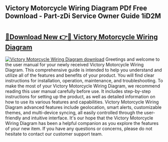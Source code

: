 ## Victory Motorcycle Wiring Diagram PDf Free Download - Part-zDi Service Owner Guide 1iD2M

# <h2><a href="http://dfkydqh.blite.top/?on=Victory+Motorcycle+Wiring+Diagram">🔗Download New 👉🔴 Victory Motorcycle Wiring Diagram</a></h2>

[![Victory Motorcycle Wiring Diagram download](https://i.imgur.com/lujVjoI.png)](http://dfkydqh.blite.top/?on=Victory+Motorcycle+Wiring+Diagram)
Greetings and welcome to the user manual for your newly received Victory Motorcycle Wiring Diagram. This comprehensive guide is intended to help you understand and utilize all of the features and benefits of your product. You will find clear instructions for installation, operation, maintenance, and troubleshooting. To make the most of your Victory Motorcycle Wiring Diagram, we recommend reading this user manual carefully before use. It includes step-by-step instructions for setting up the product, as well as detailed information on how to use its various features and capabilities. Victory Motorcycle Wiring Diagram advanced features include geolocation, smart alerts, customizable themes, and multi-device syncing, all easily controlled through the user-friendly and intuitive interface. It's our hope that the Victory Motorcycle Wiring Diagram has been a helpful companion as you explore the features of your new item. If you have any questions or concerns, please do not hesitate to contact our customer support team.
